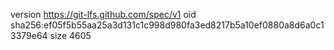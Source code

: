 version https://git-lfs.github.com/spec/v1
oid sha256:ef05f5b55aa25a3d131c1c998d980fa3ed8217b5a10ef0880a8d6a0c13379e64
size 4605
